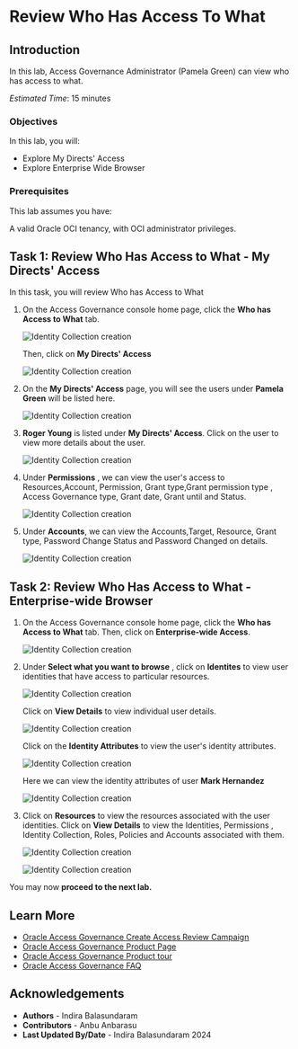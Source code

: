 # Review Who Has Access To What 

## Introduction

In this lab, Access Governance Administrator (Pamela Green) can view who has access to what.

*Estimated Time*: 15 minutes


### Objectives

In this lab, you will:

* Explore My Directs' Access
* Explore Enterprise Wide Browser


### Prerequisites

This lab assumes you have:

A valid Oracle OCI tenancy, with OCI administrator privileges.

## Task 1: Review Who Has Access to What - My Directs' Access

In this task, you will review Who has Access to What 


1. On the Access Governance console home page, click the **Who has Access to What** tab. 

     ![Identity Collection creation](images/ag-homepage.png)

     Then, click on **My Directs' Access**

      ![Identity Collection creation](images/my-direct-access.png)


2. On the **My Directs' Access** page, you will see the users under **Pamela Green** will be listed here. 

   ![Identity Collection creation](images/user-direct-access.png)

3. **Roger Young** is listed under **My Directs' Access**. Click on the user to view more details about the user. 


   ![Identity Collection creation](images/roger-more-details.png)

    

4. Under **Permissions** , we can view the user's access to Resources,Account, Permission, Grant type,Grant permission type , Access Governance type, Grant date, Grant until and Status. 


    ![Identity Collection creation](images/roger-permission.png)

5. Under **Accounts**, we can view the Accounts,Target, Resource, Grant type, Password Change Status and Password Changed on details. 


    ![Identity Collection creation](images/roger-view-details.png)

## Task 2: Review Who Has Access to What - Enterprise-wide Browser

1. On the Access Governance console home page, click the **Who has Access to What** tab. Then, click on **Enterprise-wide Access**. 

     ![Identity Collection creation](images/enterprise-wide-access.png)

2. Under **Select what you want to browse** , click on **Identites** to view user identities that have access to particular resources. 

    ![Identity Collection creation](images/view-identities.png)

    Click on **View Details** to view individual user details. 

    ![Identity Collection creation](images/identities-details.png)

    Click on the **Identity Attributes** to view the user's identity attributes. 

     ![Identity Collection creation](images/navigate-identity-attributes.png)

    Here we can view the identity attributes of user **Mark Hernandez**

    ![Identity Collection creation](images/identity-attributes.png)

3. Click on **Resources** to view the resources associated with the user identities. Click on **View Details** to view the Identities, Permissions , Identity Collection, Roles, Policies and Accounts associated with them. 


     ![Identity Collection creation](images/resources.png)

      ![Identity Collection creation](images/resources-detail.png)



You may now **proceed to the next lab.**

## Learn More

* [Oracle Access Governance Create Access Review Campaign](https://docs.oracle.com/en/cloud/paas/access-governance/pdapg/index.html)
* [Oracle Access Governance Product Page](https://www.oracle.com/security/cloud-security/access-governance/)
* [Oracle Access Governance Product tour](https://www.oracle.com/webfolder/s/quicktours/paas/pt-sec-access-governance/index.html)
* [Oracle Access Governance FAQ](https://www.oracle.com/security/cloud-security/access-governance/faq/)

## Acknowledgements

* **Authors** - Indira Balasundaram
* **Contributors** - Anbu Anbarasu
* **Last Updated By/Date** - Indira Balasundaram 2024
